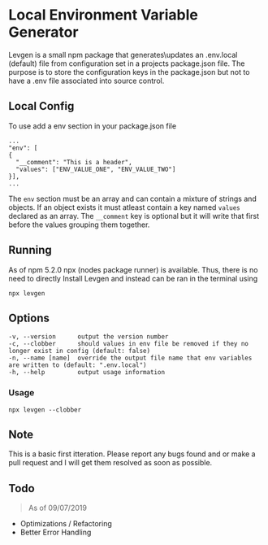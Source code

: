 # Local Environment Variable Generator

Levgen is a small npm package that generates\updates an .env.local (default) file from configuration set in a projects package.json file. The purpose is to store the configuration keys in the package.json but not to have a .env file associated into source control.

## Local Config

To use add a env section in your package.json file

    ...
    "env": [
    {
      "__comment": "This is a header",
      "values": ["ENV_VALUE_ONE", "ENV_VALUE_TWO"]
    }],
    ...

The `env` section must be an array and can contain a mixture of strings and objects. If an object exists it must atleast contain a key named `values` declared as an array. The `__comment` key is optional but it will write that first before the values grouping them together.

## Running

As of npm 5.2.0 npx (nodes package runner) is available. Thus, there is no need to directly Install Levgen and instead can be ran in the terminal using

    npx levgen

## Options

    -v, --version      output the version number
    -c, --clobber      should values in env file be removed if they no longer exist in config (default: false)
    -n, --name [name]  override the output file name that env variables are written to (default: ".env.local")
    -h, --help         output usage information

### Usage

    npx levgen --clobber

## Note

This is a basic first itteration. Please report any bugs found and or make a pull request and I will get them resolved as soon as possible.

## Todo

> As of 09/07/2019

* Optimizations / Refactoring
* Better Error Handling
